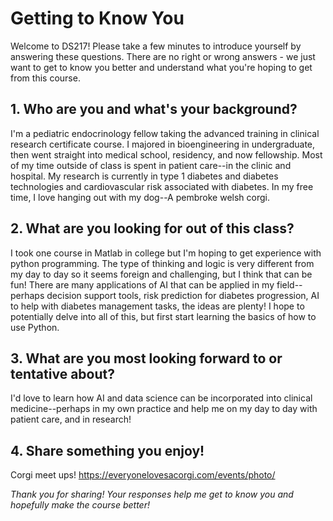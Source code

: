 # Getting to Know You

Welcome to DS217! Please take a few minutes to introduce yourself by answering these questions. There are no right or wrong answers - we just want to get to know you better and understand what you're hoping to get from this course.

## 1. Who are you and what's your background?
I'm a pediatric endocrinology fellow taking the advanced training in clinical research certificate course.  I majored in bioengineering in undergraduate, then went straight into medical school, residency, and now fellowship. Most of my time outside of class is spent in patient care--in the clinic and hospital. My research is currently in type 1 diabetes and diabetes technologies and cardiovascular risk associated with diabetes. In my free time, I love hanging out with my dog--A pembroke welsh corgi.  

## 2. What are you looking for out of this class?
  I took one course in Matlab in college but I'm hoping to get experience with python programming. The type of thinking and logic is very different from my day to day so it seems foreign and challenging, but I think that can be fun! There are many applications of AI that can be applied in my field--perhaps decision support tools, risk prediction for diabetes progression, AI to help with diabetes management tasks, the ideas are plenty! I hope to potentially delve into all of this, but first start learning the basics of how to use Python. 

## 3. What are you most looking forward to or tentative about?
I'd love to learn how AI and data science can be incorporated into clinical medicine--perhaps in my own practice and help me on my day to day with patient care, and in research!  

## 4. Share something you enjoy!

Corgi meet ups! 
https://everyonelovesacorgi.com/events/photo/ 

*Thank you for sharing! Your responses help me get to know you and hopefully make the course better!*
